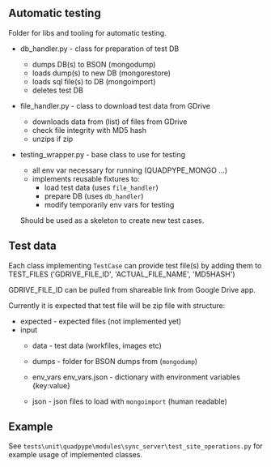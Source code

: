 Automatic testing
-----------------
Folder for libs and tooling for automatic testing.

- db_handler.py - class for preparation of test DB
    - dumps DB(s) to BSON (mongodump)
    - loads dump(s) to new DB (mongorestore)
    - loads sql file(s) to DB (mongoimport)
    - deletes test DB
  
- file_handler.py - class to download test data from GDrive
    - downloads data from (list) of files from GDrive
    - check file integrity with MD5 hash
    - unzips if zip
    
- testing_wrapper.py - base class to use for testing
    - all env var necessary for running (QUADPYPE_MONGO ...)
    - implements reusable fixtures to:
        - load test data (uses `file_handler`)
        - prepare DB (uses `db_handler`)
        - modify temporarily env vars for testing
        
    Should be used as a skeleton to create new test cases.


Test data
---------
Each class implementing `TestCase` can provide test file(s) by adding them to
TEST_FILES ('GDRIVE_FILE_ID', 'ACTUAL_FILE_NAME', 'MD5HASH')

GDRIVE_FILE_ID can be pulled from shareable link from Google Drive app.

Currently it is expected that test file will be zip file with structure:
- expected - expected files (not implemented yet)
- input
    - data - test data (workfiles, images etc)
    - dumps - folder for BSON dumps from (`mongodump`)
    - env_vars 
        env_vars.json - dictionary with environment variables {key:value}
        
    - json - json files to load with `mongoimport` (human readable)
    

Example
-------
See `tests\unit\quadpype\modules\sync_server\test_site_operations.py` for example usage of implemented classes.